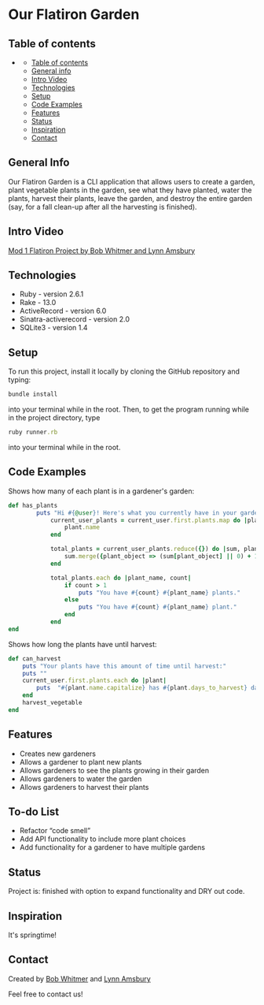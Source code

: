 # Our Flatiron Garden

## Table of contents

- [](#)
  - [Table of contents](#table-of-contents)
  - [General info](#general-info)
  - [Intro Video](#intro-video)
  - [Technologies](#technologies)
  - [Setup](#setup)
  - [Code Examples](#code-examples)
  - [Features](#features)
  - [Status](#status)
  - [Inspiration](#inspiration)
  - [Contact](#contact)

## General Info

Our Flatiron Garden is a CLI application that allows users to create a garden, plant vegetable plants in the garden, see what they have planted, water the plants, harvest their plants, leave the garden, and destroy the entire garden (say, for a fall clean-up after all the harvesting is finished).

## Intro Video

[Mod 1 Flatiron Project by Bob Whitmer and Lynn Amsbury](https://www.youtube.com/watch?v=IildNMZANqg&feature=youtu.be)

## Technologies

* Ruby - version 2.6.1
* Rake - 13.0
* ActiveRecord - version 6.0
* Sinatra-activerecord - version 2.0
* SQLite3 - version 1.4

## Setup

To run this project, install it locally by cloning the GitHub repository and typing:
```ruby
bundle install
```
into your terminal while in the root.
Then, to get the program running while in the project directory, type
```ruby
ruby runner.rb
```
into your terminal while in the root.

## Code Examples

Shows how many of each plant is in a gardener's garden:
```ruby
def has_plants
        puts "Hi #{@user}! Here's what you currently have in your garden!"
            current_user_plants = current_user.first.plants.map do |plant|
                plant.name
            end

            total_plants = current_user_plants.reduce({}) do |sum, plant_object|
                sum.merge({plant_object => (sum[plant_object] || 0) + 1})
            end

            total_plants.each do |plant_name, count|
                if count > 1
                    puts "You have #{count} #{plant_name} plants."
                else
                    puts "You have #{count} #{plant_name} plant."
                end
            end
end
```

Shows how long the plants have until harvest:
```ruby
def can_harvest
    puts "Your plants have this amount of time until harvest:"
    puts ""
    current_user.first.plants.each do |plant|
        puts  "#{plant.name.capitalize} has #{plant.days_to_harvest} days until harvest"
    end
    harvest_vegetable
end
```

## Features

* Creates new gardeners
* Allows a gardener to plant new plants
* Allows gardeners to see the plants growing in their garden
* Allows gardeners to water the garden
* Allows gardeners to harvest their plants

## To-do List

* Refactor “code smell”
* Add API functionality to include more plant choices
* Add functionality for a gardener to have multiple gardens

## Status

Project is: finished with option to expand functionality and DRY out code.

## Inspiration

It's springtime!

## Contact

Created by [Bob Whitmer](https://www.linkedin.com/in/bob-whitmer-b7269248/) and [Lynn Amsbury](https://www.linkedin.com/in/lynnamsbury/)

Feel free to contact us!